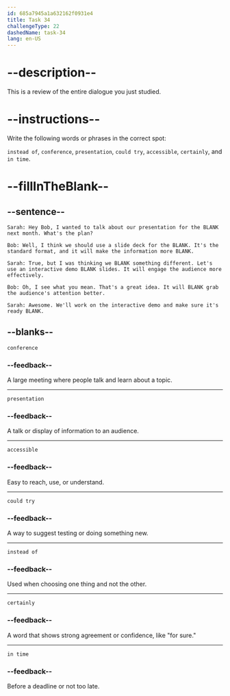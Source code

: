 ```yaml
---
id: 685a7945a1a632162f0931e4
title: Task 34
challengeType: 22
dashedName: task-34
lang: en-US
---
```


<!-- REVIEW -->

# --description--

This is a review of the entire dialogue you just studied.

# --instructions--

Write the following words or phrases in the correct spot:

`instead of`, `conference`, `presentation`, `could try`, `accessible`, `certainly`, and `in time`.

# --fillInTheBlank--

## --sentence--

`Sarah: Hey Bob, I wanted to talk about our presentation for the BLANK next month. What's the plan?`

`Bob: Well, I think we should use a slide deck for the BLANK. It's the standard format, and it will make the information more BLANK.`

`Sarah: True, but I was thinking we BLANK something different. Let's use an interactive demo BLANK slides. It will engage the audience more effectively.`

`Bob: Oh, I see what you mean. That's a great idea. It will BLANK grab the audience's attention better.`

`Sarah: Awesome. We'll work on the interactive demo and make sure it's ready BLANK.`

## --blanks--

`conference`

### --feedback--

A large meeting where people talk and learn about a topic.

---

`presentation`

### --feedback--

A talk or display of information to an audience.

---

`accessible`

### --feedback--

Easy to reach, use, or understand.

---

`could try`

### --feedback--

A way to suggest testing or doing something new.

---

`instead of`

### --feedback--

Used when choosing one thing and not the other.

---

`certainly`

### --feedback--

A word that shows strong agreement or confidence, like "for sure."

---

`in time`

### --feedback--

Before a deadline or not too late.
